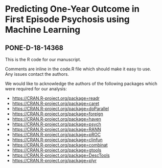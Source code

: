 # Predicting One-Year Outcome in First Episode Psychosis using Machine Learning
## PONE-D-18-14368

This is the R code for our manuscript.

Comments are inline in the code.R file which should make it easy to use. Any issues contact the authors.

We would like to acknowledge the authors of the following packages which were required for our analysis:
* https://CRAN.R-project.org/package=readr
* https://CRAN.R-project.org/package=caret
* https://CRAN.R-project.org/package=doParallel
* https://CRAN.R-project.org/package=foreign
* https://CRAN.R-project.org/package=haven
* https://CRAN.R-project.org/package=psych
* https://CRAN.R-project.org/package=RANN
* https://CRAN.R-project.org/package=pROC
* https://CRAN.R-project.org/package=clinfun
* https://CRAN.R-project.org/package=combinat
* https://CRAN.R-project.org/package=gtools
* https://CRAN.R-project.org/package=DescTools
* https://CRAN.R-project.org/package=plyr
